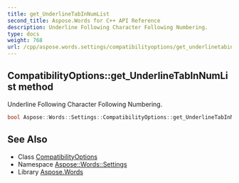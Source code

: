 ```yaml
---
title: get_UnderlineTabInNumList
second_title: Aspose.Words for C++ API Reference
description: Underline Following Character Following Numbering.
type: docs
weight: 768
url: /cpp/aspose.words.settings/compatibilityoptions/get_underlinetabinnumlist/
---
```

## CompatibilityOptions::get_UnderlineTabInNumList method


Underline Following Character Following Numbering.

```cpp
bool Aspose::Words::Settings::CompatibilityOptions::get_UnderlineTabInNumList()
```

## See Also

* Class [CompatibilityOptions](../)
* Namespace [Aspose::Words::Settings](../../)
* Library [Aspose.Words](../../../)

